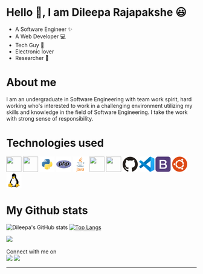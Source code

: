 # Hello :wave:, I am Dileepa Rajapakshe 😃 
- A Software Engineer :sparkles:
- A Web Developer :computer:
- Tech Guy :new_moon_with_face:
- Electronic lover
- Researcher :rocket: 

# About me
I am an undergraduate in Software Engineering with team work spirit, hard working who's interested to work in a challenging environment utilizing my skills and knowledge in the field of Software Engineering. I take the work with strong sense of responsibility.

# Technologies used


<code><img height="40" width="40" src="https://avatars.githubusercontent.com/u/958072"></code>
<code><img height="40" width="40" src="https://avatars.githubusercontent.com/u/2452804"></code>
<code><img height="40" width="40" src="https://raw.githubusercontent.com/github/explore/80688e429a7d4ef2fca1e82350fe8e3517d3494d/topics/python/python.png"></code>
<code><img height="40" width="40" src="https://raw.githubusercontent.com/github/explore/80688e429a7d4ef2fca1e82350fe8e3517d3494d/topics/php/php.png"></code>
<code><img height="40" width="40" src="https://raw.githubusercontent.com/github/explore/5b3600551e122a3277c2c5368af2ad5725ffa9a1/topics/java/java.png"></code>
<code><img height="40" width="40" src="https://avatars.githubusercontent.com/u/6128107"></code>
<code><img height="40" width="40" src="https://upload.wikimedia.org/wikipedia/commons/thumb/3/3f/Git_icon.svg/1024px-Git_icon.svg.png"></code>
<code><img height="40" width="40" src="https://raw.githubusercontent.com/github/explore/80688e429a7d4ef2fca1e82350fe8e3517d3494d/topics/github-api/github-api.png"></code>
<code><img height="40" width="40" src="https://raw.githubusercontent.com/github/explore/bbd48b997e8d0bef63f676eca4da5e1f76487b56/topics/visual-studio-code/visual-studio-code.png"></code>
<code><img height="40" width="40" src="https://raw.githubusercontent.com/github/explore/80688e429a7d4ef2fca1e82350fe8e3517d3494d/topics/bootstrap/bootstrap.png"></code>
<code><img height="40" width="40" src="https://raw.githubusercontent.com/github/explore/80688e429a7d4ef2fca1e82350fe8e3517d3494d/topics/ubuntu/ubuntu.png"></code>
<code><img height="40" width="40" src= "https://raw.githubusercontent.com/github/explore/80688e429a7d4ef2fca1e82350fe8e3517d3494d/topics/linux/linux.png"></code>



# My Github stats
![Dileepa's GitHub stats](https://github-readme-stats.vercel.app/api?username=rdmrajapakshe&hide=issues&show_icons=true&theme=gotham)
[![Top Langs](https://github-readme-stats.vercel.app/api/top-langs/?username=rdmrajapakshe&layout=compact&theme=gotham)](https://github.com/rdmrajapakshe/github-readme-stats)

<a href="https://dira.lk"><img src="https://dira.lk/static/img/dileepa-rajapakshe.png" width = 400px /></a>




<p>Connect with me on
<br>	
<a target="_blank" href="https://www.linkedin.com/in/rdmrajapakshe/"><img src="https://img.shields.io/badge/-LinkedIn-0077B5?style=for-the-badge&logo=Linkedin&logoColor=white"></img></a>
<a target="_blank" href="https://twitter.com/rdmrajapakshe"><img src="https://img.shields.io/badge/-Twitter-1DA1F2?style=for-the-badge&logo=Twitter&logoColor=white"></img></a>

<br>
</p>

------
